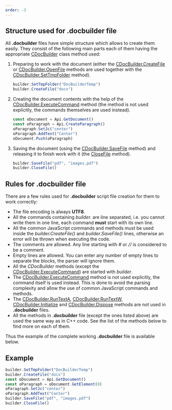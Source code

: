 ```yaml
---
order: -3
---
```


## Structure used for .docbuilder file

All **.docbuilder** files have simple structure which allows to create them easily. They consist of the following main parts each of them having the appropriate [CDocBuilder](../../../Document%20Builder/Builder%20Framework/C++/CDocBuilder/index.md) class method used:

1. Preparing to work with the document (either the [CDocBuilder.CreateFile](../../Builder%20Framework/C++/CDocBuilder/CreateFile/index.md) or [CDocBuilder.OpenFile](../../Builder%20Framework/C++/CDocBuilder/OpenFile/index.md) methods are used together with the [CDocBuilder.SetTmpFolder](../../Builder%20Framework/C++/CDocBuilder/SetTmpFolder/index.md) method).

   ```js
   builder.SetTmpFolder("DocBuilderTemp")
   builder.CreateFile("docx")
   ```

2. Creating the document contents with the help of the [CDocBuilder.ExecuteCommand](../../Builder%20Framework/C++/CDocBuilder/ExecuteCommand/index.md) method (the method is not used explicitly, the commands themselves are used instead).

   ```js
   const oDocument = Api.GetDocument()
   const oParagraph = Api.CreateParagraph()
   oParagraph.SetJc("center")
   oParagraph.AddText("Center")
   oDocument.Push(oParagraph)
   ```

3. Saving the document (using the [CDocBuilder.SaveFile](../../Builder%20Framework/C++/CDocBuilder/SaveFile/index.md) method) and releasing it to finish work with it (the [CloseFile](../../Builder%20Framework/C++/CDocBuilder/CloseFile/index.md) method).
   ```js
   builder.SaveFile("pdf", "images.pdf")
   builder.CloseFile()
   ```

## Rules for .docbuilder file

There are a few rules used for **.docbuilder** script file creation for them to work correctly:

- The file encoding is always **UTF8**.
- All the commands containing *builder.* are line separated, i.e. you cannot write them in one line, each command **must** start with its own line.
- All the common JavaScript commands and methods must be used inside the *builder.CreateFile()* and *builder.SaveFile()* lines, otherwise an error will be thrown when executing the code.
- The comments are allowed. Any line starting with *#* or *//* is considered to be a comment.
- Empty lines are allowed. You can enter any number of empty lines to separate the blocks, the parser will ignore them.
- All the *CDocBuilder* methods (except the [CDocBuilder.ExecuteCommand](../../Builder%20Framework/C++/CDocBuilder/ExecuteCommand/index.md)) are started with *builder*.
- The [CDocBuilder.ExecuteCommand](../../Builder%20Framework/C++/CDocBuilder/ExecuteCommand/index.md) method is not used explicitly, the command itself is used instead. This is done to avoid the parsing complexity and allow the use of common JavaScript commands and methods.
- The [CDocBuilder.RunTextA](../../Builder%20Framework/C++/CDocBuilder/RunTextA/index.md), [CDocBuilder.RunTextW](../../Builder%20Framework/C++/CDocBuilder/RunTextW/index.md), [CDocBuilder.Initialize](../../Builder%20Framework/C++/CDocBuilder/Initialize/index.md) and [CDocBuilder.Dispose](../../Builder%20Framework/C++/CDocBuilder/Dispose/index.md) methods are not used in **.docbuilder** files.
- All the methods in **.docbuilder** file (except the ones listed above) are used the same way as in C++ code. See the list of the methods below to find more on each of them.

Thus the example of the complete working **.docbuilder** file is available below.

## Example

```js
builder.SetTmpFolder("DocBuilderTemp")
builder.CreateFile("docx")
const oDocument = Api.GetDocument()
const oParagraph = oDocument.GetElement(0)
oParagraph.SetJc("center")
oParagraph.AddText("Center")
builder.SaveFile("pdf", "images.pdf")
builder.CloseFile()
```
